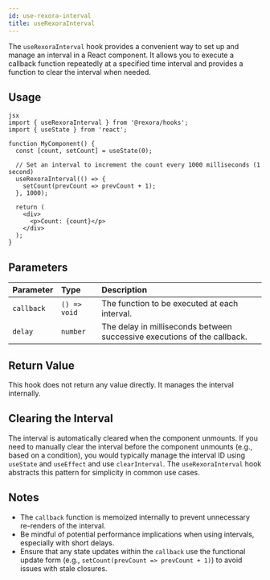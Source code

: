 ```yaml
---
id: use-rexora-interval
title: useRexoraInterval
---
```


The `useRexoraInterval` hook provides a convenient way to set up and manage an interval in a React component. It allows you to execute a callback function repeatedly at a specified time interval and provides a function to clear the interval when needed.

## Usage
```
jsx
import { useRexoraInterval } from '@rexora/hooks';
import { useState } from 'react';

function MyComponent() {
  const [count, setCount] = useState(0);

  // Set an interval to increment the count every 1000 milliseconds (1 second)
  useRexoraInterval(() => {
    setCount(prevCount => prevCount + 1);
  }, 1000);

  return (
    <div>
      <p>Count: {count}</p>
    </div>
  );
}
```
## Parameters

| Parameter | Type       | Description                                                                 |
| :-------- | :--------- | :-------------------------------------------------------------------------- |
| `callback`  | `() => void` | The function to be executed at each interval.                               |
| `delay`     | `number`   | The delay in milliseconds between successive executions of the callback. |

## Return Value

This hook does not return any value directly. It manages the interval internally.

## Clearing the Interval

The interval is automatically cleared when the component unmounts. If you need to manually clear the interval before the component unmounts (e.g., based on a condition), you would typically manage the interval ID using `useState` and `useEffect` and use `clearInterval`. The `useRexoraInterval` hook abstracts this pattern for simplicity in common use cases.

## Notes

*   The `callback` function is memoized internally to prevent unnecessary re-renders of the interval.
*   Be mindful of potential performance implications when using intervals, especially with short delays.
*   Ensure that any state updates within the `callback` use the functional update form (e.g., `setCount(prevCount => prevCount + 1)`) to avoid issues with stale closures.